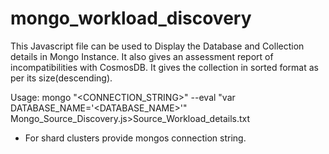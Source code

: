# mongo_workload_discovery

This Javascript file can be used to Display the Database and Collection details in Mongo Instance. It also gives an assessment report of incompatibilities with CosmosDB.
It gives the collection in sorted format as per its size(descending).

Usage:
mongo "<CONNECTION_STRING>" --eval "var DATABASE_NAME='<DATABASE_NAME>'" Mongo_Source_Discovery.js>Source_Workload_details.txt

* For shard clusters provide mongos connection string.

